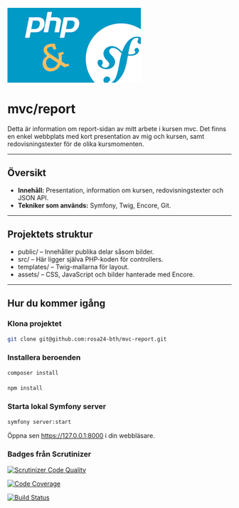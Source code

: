 ![Banner Image](./assets/images/PHP_Symfony.png)

# mvc/report

Detta är information om report-sidan av mitt arbete i kursen mvc. Det finns en enkel webbplats med kort presentation av mig och kursen, samt redovisningstexter för de olika kursmomenten.

---

## Översikt

- **Innehåll:** Presentation, information om kursen, redovisningstexter och JSON API.
- **Tekniker som används:** Symfony, Twig, Encore, Git.

---

## Projektets struktur

- public/ – Innehåller publika delar såsom bilder.
- src/ – Här ligger själva PHP-koden för controllers.
- templates/ – Twig-mallarna för layout.
- assets/ – CSS, JavaScript och bilder hanterade med Encore.

---

## Hur du kommer igång

### Klona projektet
```bash
git clone git@github.com:rosa24-bth/mvc-report.git
```

### Installera beroenden
```bash
composer install

npm install
```

### Starta lokal Symfony server
```bash
symfony server:start
```

Öppna sen https://127.0.0.1:8000 i din webbläsare.

### Badges från Scrutinizer

[![Scrutinizer Code Quality](https://scrutinizer-ci.com/g/rosa24-bth/mvc-report/badges/quality-score.png?b=main)](https://scrutinizer-ci.com/g/rosa24-bth/mvc-report/?branch=main)

[![Code Coverage](https://scrutinizer-ci.com/g/rosa24-bth/mvc-report/badges/coverage.png?b=main)](https://scrutinizer-ci.com/g/rosa24-bth/mvc-report/?branch=main)

[![Build Status](https://scrutinizer-ci.com/g/rosa24-bth/mvc-report/badges/build.png?b=main)](https://scrutinizer-ci.com/g/rosa24-bth/mvc-report/build-status/main)
